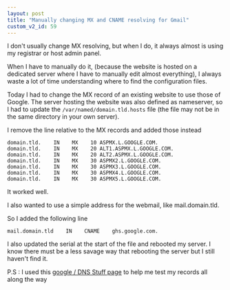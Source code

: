```yaml
---
layout: post
title: "Manually changing MX and CNAME resolving for Gmail"
custom_v2_id: 59
---
```


I don't usually change MX resolving, but when I do, it always almost is using
my registrar or host admin panel.

When I have to manually do it, (because the website is hosted on a dedicated
server where I have to manually edit almost everything), I always waste a lot
of time understanding where to find the configuration files.

Today I had to change the MX record of an existing website to use those of
Google. The server hosting the website was also defined as nameserver, so I
had to update the `/var/named/domain.tld.hosts` file (the file may not be in
the same directory in your own server).

I remove the line relative to the MX records and added those instead

    
    domain.tld.    IN    MX    10 ASPMX.L.GOOGLE.COM.  
    domain.tld.    IN    MX    20 ALT1.ASPMX.L.GOOGLE.COM.  
    domain.tld.    IN    MX    20 ALT2.ASPMX.L.GOOGLE.COM.  
    domain.tld.    IN    MX    30 ASPMX2.L.GOOGLE.COM.  
    domain.tld.    IN    MX    30 ASPMX3.L.GOOGLE.COM.  
    domain.tld.    IN    MX    30 ASPMX4.L.GOOGLE.COM.  
    domain.tld.    IN    MX    30 ASPMX5.L.GOOGLE.COM.

It worked well.

I also wanted to use a simple address for the webmail, like mail.domain.tld.

So I added the following line

    
    mail.domain.tld    IN    CNAME    ghs.google.com.

I also updated the serial at the start of the file and rebooted my server. I
know there must be a less savage way that rebooting the server but I still
haven't find it.

P.S : I used this [google / DNS Stuff
page](http://www.google.com/support/a/bin/answer.py?hl=en&answer=116393) to
help me test my records all along the way

